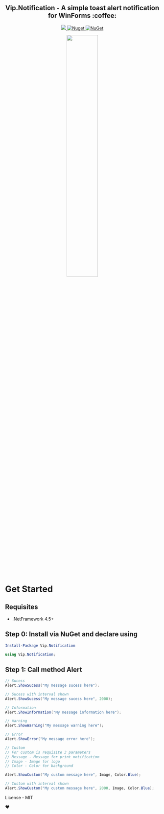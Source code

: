 
<h2 align="center"><strong>Vip.Notification</strong> - A simple toast alert notification for WinForms :coffee:</h2> 

<p align="center">
  <a href="https://raw.githubusercontent.com/leandrovip/Vip.Notification/master/LICENSE">
    <img src="https://img.shields.io/github/license/leandrovip/Vip.Notification" />
  </a>
  
  <a href="https://www.nuget.org/packages/Vip.Notification/">
    <img alt="Nuget" src="https://img.shields.io/nuget/dt/Vip.Notification?label=NuGet%20downloads&style=flat-square">
  </a>
  
  <a href="https://www.nuget.org/packages/Vip.Notification/">
     <img alt="NuGet" src="https://img.shields.io/nuget/v/Vip.Notification.svg">
  </a>
</p>

<p align="center">
<img src="https://github.com/leandrovip/Vip.Notification/blob/master/assets/demo-nofitication.gif?raw=true" width="45%" />
</p>

# Get Started

## Requisites
- .NetFramework 4.5+

## Step 0: Install via NuGet and declare using

```powershell
Install-Package Vip.Notification
```

```csharp
using Vip.Notification;
```

## Step 1: Call method Alert
```csharp
// Sucess
Alert.ShowSucess("My message sucess here");

// Sucess with interval shown
Alert.ShowSucess("My message sucess here", 2000);

// Information
Alert.ShowInformation("My message information here");

// Warning
Alert.ShowWarning("My message warning here");

// Error
Alert.ShowError("My message error here");

// Custom
// For custom is requisite 3 parameters
// Message - Message for print notification
// Image - Image for logo
// Color - Color for background 

Alert.ShowCustom("My custom message here", Image, Color.Blue);

// Custom with interval shown
Alert.ShowCustom("My custom message here", 2000, Image, Color.Blue);
```

License - MIT

:heart:

